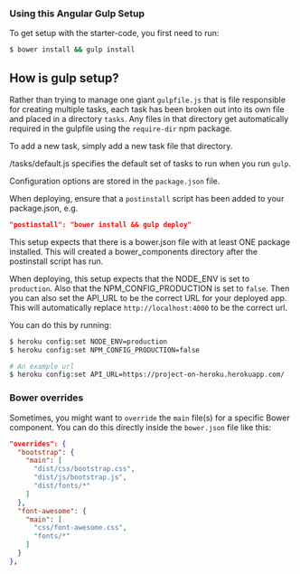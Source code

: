 ### Using this Angular Gulp Setup

To get setup with the starter-code, you first need to run:

```sh
$ bower install && gulp install
```

## How is gulp setup?

Rather than trying to manage one giant `gulpfile.js` that is file responsible for creating multiple tasks, each task has been broken out into its own file and placed in a directory `tasks`. Any files in that directory get automatically required in the gulpfile using the `require-dir` npm package.

To add a new task, simply add a new task file that directory.

/tasks/default.js specifies the default set of tasks to run
when you run `gulp`.

Configuration options are stored in the `package.json` file.

When deploying, ensure that a `postinstall` script has been added to
your package.json, e.g.

```json
"postinstall": "bower install && gulp deploy"
```

This setup expects that there is a bower.json file with at least ONE package
installed. This will created a bower_components directory after
the postinstall script has run.

When deploying, this setup expects that the NODE_ENV is set to `production`.
Also that the NPM_CONFIG_PRODUCTION is set to `false`. Then you can also set the API_URL to be the correct URL for your deployed app. This will automatically replace `http://localhost:4000` to be the correct url.

You can do this by running:

```bash
$ heroku config:set NODE_ENV=production
$ heroku config:set NPM_CONFIG_PRODUCTION=false

# An example url
$ heroku config:set API_URL=https://project-on-heroku.herokuapp.com/
```

### Bower overrides

Sometimes, you might want to `override` the `main` file(s) for a specific Bower component. You can do this directly inside the `bower.json` file like this:

```json
"overrides": {
  "bootstrap": {
    "main": [
      "dist/css/bootstrap.css",
      "dist/js/bootstrap.js",
      "dist/fonts/*"
    ]
  },
  "font-awesome": {
    "main": [
      "css/font-awesome.css",
      "fonts/*"
    ]
  }
},
```
